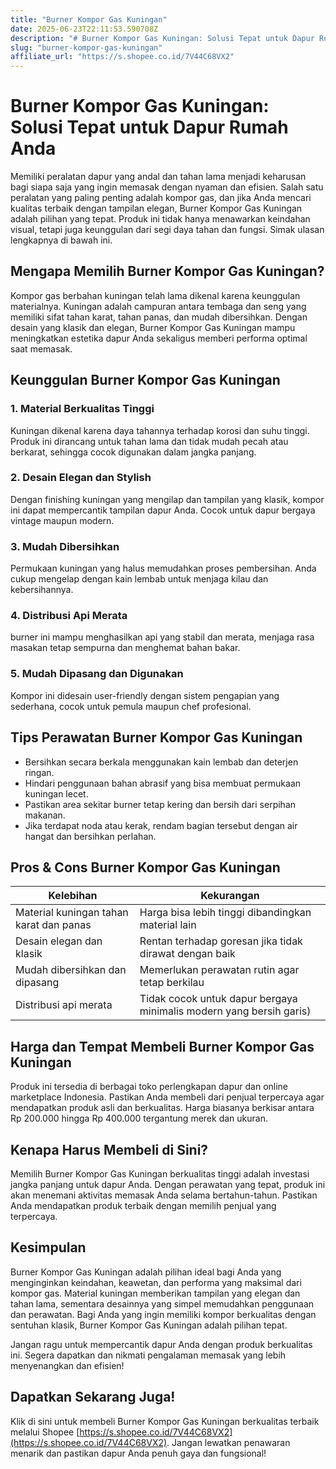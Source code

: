 ```yaml
---
title: "Burner Kompor Gas Kuningan"
date: 2025-06-23T22:11:53.590708Z
description: "# Burner Kompor Gas Kuningan: Solusi Tepat untuk Dapur Rumah Anda..."
slug: "burner-kompor-gas-kuningan"
affiliate_url: "https://s.shopee.co.id/7V44C68VX2"
---
```

# Burner Kompor Gas Kuningan: Solusi Tepat untuk Dapur Rumah Anda

Memiliki peralatan dapur yang andal dan tahan lama menjadi keharusan bagi siapa saja yang ingin memasak dengan nyaman dan efisien. Salah satu peralatan yang paling penting adalah kompor gas, dan jika Anda mencari kualitas terbaik dengan tampilan elegan, Burner Kompor Gas Kuningan adalah pilihan yang tepat. Produk ini tidak hanya menawarkan keindahan visual, tetapi juga keunggulan dari segi daya tahan dan fungsi. Simak ulasan lengkapnya di bawah ini.

## Mengapa Memilih Burner Kompor Gas Kuningan?

Kompor gas berbahan kuningan telah lama dikenal karena keunggulan materialnya. Kuningan adalah campuran antara tembaga dan seng yang memiliki sifat tahan karat, tahan panas, dan mudah dibersihkan. Dengan desain yang klasik dan elegan, Burner Kompor Gas Kuningan mampu meningkatkan estetika dapur Anda sekaligus memberi performa optimal saat memasak.

## Keunggulan Burner Kompor Gas Kuningan

### 1. Material Berkualitas Tinggi
Kuningan dikenal karena daya tahannya terhadap korosi dan suhu tinggi. Produk ini dirancang untuk tahan lama dan tidak mudah pecah atau berkarat, sehingga cocok digunakan dalam jangka panjang.

### 2. Desain Elegan dan Stylish
Dengan finishing kuningan yang mengilap dan tampilan yang klasik, kompor ini dapat mempercantik tampilan dapur Anda. Cocok untuk dapur bergaya vintage maupun modern.

### 3. Mudah Dibersihkan
Permukaan kuningan yang halus memudahkan proses pembersihan. Anda cukup mengelap dengan kain lembab untuk menjaga kilau dan kebersihannya.

### 4. Distribusi Api Merata
 burner ini mampu menghasilkan api yang stabil dan merata, menjaga rasa masakan tetap sempurna dan menghemat bahan bakar.

### 5. Mudah Dipasang dan Digunakan
Kompor ini didesain user-friendly dengan sistem pengapian yang sederhana, cocok untuk pemula maupun chef profesional.

## Tips Perawatan Burner Kompor Gas Kuningan

- Bersihkan secara berkala menggunakan kain lembab dan deterjen ringan.
- Hindari penggunaan bahan abrasif yang bisa membuat permukaan kuningan lecet.
- Pastikan area sekitar burner tetap kering dan bersih dari serpihan makanan.
- Jika terdapat noda atau kerak, rendam bagian tersebut dengan air hangat dan bersihkan perlahan.

## Pros & Cons Burner Kompor Gas Kuningan

| Kelebihan | Kekurangan |
|------------|--------------|
| Material kuningan tahan karat dan panas | Harga bisa lebih tinggi dibandingkan material lain |
| Desain elegan dan klasik | Rentan terhadap goresan jika tidak dirawat dengan baik |
| Mudah dibersihkan dan dipasang | Memerlukan perawatan rutin agar tetap berkilau |
| Distribusi api merata | Tidak cocok untuk dapur bergaya minimalis modern yang bersih garis) |

## Harga dan Tempat Membeli Burner Kompor Gas Kuningan

Produk ini tersedia di berbagai toko perlengkapan dapur dan online marketplace Indonesia. Pastikan Anda membeli dari penjual terpercaya agar mendapatkan produk asli dan berkualitas. Harga biasanya berkisar antara Rp 200.000 hingga Rp 400.000 tergantung merek dan ukuran.

## Kenapa Harus Membeli di Sini?

Memilih Burner Kompor Gas Kuningan berkualitas tinggi adalah investasi jangka panjang untuk dapur Anda. Dengan perawatan yang tepat, produk ini akan menemani aktivitas memasak Anda selama bertahun-tahun. Pastikan Anda mendapatkan produk terbaik dengan memilih penjual yang terpercaya.

## Kesimpulan

Burner Kompor Gas Kuningan adalah pilihan ideal bagi Anda yang menginginkan keindahan, keawetan, dan performa yang maksimal dari kompor gas. Material kuningan memberikan tampilan yang elegan dan tahan lama, sementara desainnya yang simpel memudahkan penggunaan dan perawatan. Bagi Anda yang ingin memiliki kompor berkualitas dengan sentuhan klasik, Burner Kompor Gas Kuningan adalah pilihan tepat.

Jangan ragu untuk mempercantik dapur Anda dengan produk berkualitas ini. Segera dapatkan dan nikmati pengalaman memasak yang lebih menyenangkan dan efisien!

## Dapatkan Sekarang Juga!

Klik di sini untuk membeli Burner Kompor Gas Kuningan berkualitas terbaik melalui Shopee [https://s.shopee.co.id/7V44C68VX2](https://s.shopee.co.id/7V44C68VX2). Jangan lewatkan penawaran menarik dan pastikan dapur Anda penuh gaya dan fungsional!